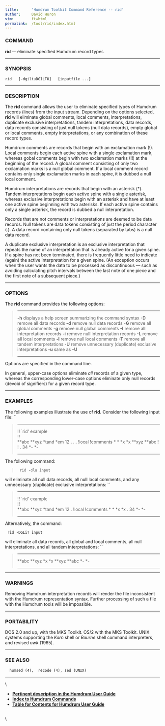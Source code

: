 ```yaml
---
title:		'Humdrum Toolkit Command Reference -- rid'
author:		David Huron
vim:		ft=html
permalink:	/tool/rid/index.html
---
```


### COMMAND

**rid** -- eliminate specified Humdrum record types

------------------------------------------------------------------------

### SYNOPSIS

` rid   [-dgiltuDGILTU]   [inputfile ...] `

------------------------------------------------------------------------

### DESCRIPTION

The **rid** command allows the user to eliminate specified types of
Humdrum records (lines) from the input stream. Depending on the options
selected, **rid** will eliminate global comments, local comments,
interpretations, duplicate exclusive interpretations, tandem
interpretations, data records, data records consisting of just null
tokens (null data records), empty global or local comments, empty
interpretations, or any combination of these record types.

Humdrum comments are records that begin with an exclamation mark (!).
Local comments begin each active spine with a single exclamation mark,
whereas gobal comments begin with two exclamation marks (!!) at the
beginning of the record. A global comment consisting of only two
exclamation marks is a null global comment. If a local comment record
contains only single exclamation marks in each spine, it is dubbed a
null local comment.

Humdrum interpretations are records that begin with an asterisk (\*).
Tandem interpretations begin each active spine with a single asterisk,
whereas exclusive interpretations begin with an asterisk and have at
least one active spine beginning with two asterisks. If each active
spine contains only a single asterisk, the record is dubbed a null
interpretation.

Records that are not comments or interpretations are deemed to be data
records. Null tokens are data tokens consisting of just the period
character (.). A data record containing only null tokens (separated by
tabs) is a null data record.

A duplicate exclusive interpretation is an exclusive interpretation that
repeats the name of an interpretation that is already active for a given
spine. If a spine has not been terminated, there is frequently little
need to indicate (again) the active interpretation for a given spine.
(An exception occurs when the user wants the data to be processed as
discontinuous &mdash; such as avoiding calculating pitch intervals between
the last note of one piece and the first note of a subsequent piece.)

------------------------------------------------------------------------

### OPTIONS

The **rid** command provides the following options:

>   -------- ----------------------------------------------------------
>   **-h**   displays a help screen summarizing the command syntax
>   **-D**   remove all data records
>   **-d**   remove null data records
>   **-G**   remove all global comments
>   **-g**   remove null global comments
>   **-I**   remove all interpretation records
>   **-i**   remove null interpretation records
>   **-L**   remove all local comments
>   **-l**   remove null local comments
>   **-T**   remove all tandem interpretations
>   **-U**   remove unnecessary (duplicate) exclusive interpretations
>   **-u**   same as **-U**
>   -------- ----------------------------------------------------------
>
Options are specified in the command line.

In general, upper-case options eliminate *all* records of a given type,
whereas the corresponding lower-case options eliminate only null records
(devoid of signifiers) for a given record type.

------------------------------------------------------------------------

### EXAMPLES

The following examples illustrate the use of **rid.** Consider the
following input file: ``

>   -------------------- -----------
>   !! \`rid\' example   
>   !!                   
>   \*\*abc              \*\*xyz
>   \*tand               \*em
>   12                   .
>   .                    .
>   !local               !comments
>   \*                   \*
>   \*x                  \*x
>   \*\*xyz              \*\*abc
>   !                    !
>   .                    34
>   \*-                  \*-
>   -------------------- -----------
>
The following command:

> ` rid -dlu input`

will eliminate all null data records, all null local comments, and any
unnecessary (duplicate) exclusive interpretations: ``

>   -------------------- -----------
>   !! \`rid\' example   
>   !!                   
>   \*\*abc              \*\*xyz
>   \*tand               \*em
>   12                   .
>   !local               !comments
>   \*                   \*
>   \*x                  \*x
>   .                    34
>   \*-                  \*-
>   -------------------- -----------
>
Alternatively, the command:

` rid -DGLiT input`

will eliminate all data records, all global and local comments, all null
interpretations, and all tandem interpretations: ``

>   --------- ---------
>   \*\*abc   \*\*xyz
>   \*x       \*x
>   \*\*xyz   \*\*abc
>   \*-       \*-
>   --------- ---------
>
------------------------------------------------------------------------

### WARNINGS

Removing Humdrum interpretation records will render the file
inconsistent with the Humdrum representation syntax. Further processing
of such a file with the Humdrum tools will be impossible.

------------------------------------------------------------------------

### PORTABILITY

DOS 2.0 and up, with the MKS Toolkit. OS/2 with the MKS Toolkit. UNIX
systems supporting the *Korn* shell or *Bourne* shell command
interpreters, and revised *awk* (1985).

------------------------------------------------------------------------

### SEE ALSO

`  humsed (4),  recode (4), sed (UNIX)`

------------------------------------------------------------------------

\

-   [**Pertinent description in the Humdrum User
    Guide**](../guide13.html#The_rid_Command)
-   [**Index to Humdrum Commands**](../commands.toc.html)
-   [**Table for Contents for Humdrum User Guide**](../guide.toc.html)

\
\
